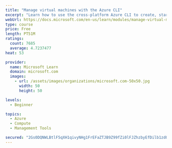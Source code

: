 ```yaml
---
title: "Manage virtual machines with the Azure CLI"
excerpt: "Learn how to use the cross-platform Azure CLI to create, start, stop, and perform other management tasks related to virtual machines in Azure."
webUrl: https://docs.microsoft.com/en-us/learn/modules/manage-virtual-machines-with-azure-cli/
type: course
price: Free
length: PT51M
ratings:
  count: 7685
  average: 4.7237477
heat: 53

provider:
  name: Microsoft Learn
  domain: microsoft.com
  images:
    - url: /assets/images/organizations/microsoft.com-50x50.jpg
      width: 50
      height: 50

levels:
  - Beginner

topics:
  - Azure
  - Compute
  - Management Tools

secured: "2Gs0DQNWLBtlF5qXH1qivyNHg1FrEFaZTJB9Z99fZi0lFJZhzbyEfDilb1zdO5aTfWm03ebfpcMIUh4b1HDJgEKNy0coshAzX+eRoZfmfA2525Fsf95/uh0s9HO+0umASrT0+pxZAHbT/y+Ogv98GI/zldTMuj3kCnzbT1Puzfg0bKSVGbyQU5uqkW1c+JrKiE2eDsCG0hVNNn49EcTbUZ9nnS+91FWCDg61JpIJ2EFFD7PmYxj5wNLUXARkCKS6RFFJ6CcSJAH2U5aOjMKEBJWLaI6gU0V6Lh9JHXI3zPhzt6IPT+yHHzfAAjTVjz02254A1ogI25Oop+E2gvydvQJPNyNt6AI498WGW0KtpMIb44anxRM+f3ry67i0PDEK5tZLVyX/z7t+u2zP401OuEllBz9yCFkAAqeYWWuAOT0=;V3ekIg6JdMczFPYvTAz/5g=="
---
```


